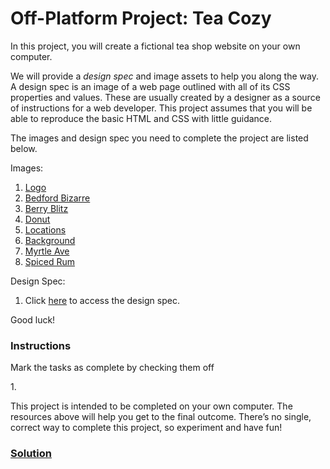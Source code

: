 # Off-Platform Project: Tea Cozy

In this project, you will create a fictional tea shop website on your
own computer.

We will provide a *design spec* and image assets to help you along the
way. A design spec is an image of a web page outlined with all of its
CSS properties and values. These are usually created by a designer as a
source of instructions for a web developer. This project assumes that
you will be able to reproduce the basic HTML and CSS with little
guidance.

The images and design spec you need to complete the project are listed
below.

Images:

1.  <a
    href="https://content.codecademy.com/courses/freelance-1/unit-4/img-tea-cozy-logo.png"
    class="e14vpv2g1 gamut-xro1w8-ResetElement-Anchor-AnchorBase e1bhhzie0"
    target="_blank" rel="noopener">Logo</a>
2.  <a
    href="https://content.codecademy.com/courses/freelance-1/unit-4/img-bedford-bizarre.jpg"
    class="e14vpv2g1 gamut-xro1w8-ResetElement-Anchor-AnchorBase e1bhhzie0"
    target="_blank" rel="noopener">Bedford Bizarre</a>
3.  <a
    href="https://content.codecademy.com/courses/freelance-1/unit-4/img-berryblitz.jpg"
    class="e14vpv2g1 gamut-xro1w8-ResetElement-Anchor-AnchorBase e1bhhzie0"
    target="_blank" rel="noopener">Berry Blitz</a>
4.  <a
    href="https://content.codecademy.com/courses/freelance-1/unit-4/img-donut.jpg"
    class="e14vpv2g1 gamut-xro1w8-ResetElement-Anchor-AnchorBase e1bhhzie0"
    target="_blank" rel="noopener">Donut</a>
5.  <a
    href="https://content.codecademy.com/courses/freelance-1/unit-4/img-locations-background.jpg"
    class="e14vpv2g1 gamut-xro1w8-ResetElement-Anchor-AnchorBase e1bhhzie0"
    target="_blank" rel="noopener">Locations</a>
6.  <a
    href="https://content.codecademy.com/courses/freelance-1/unit-4/img-mission-background.jpg"
    class="e14vpv2g1 gamut-xro1w8-ResetElement-Anchor-AnchorBase e1bhhzie0"
    target="_blank" rel="noopener">Background</a>
7.  <a
    href="https://content.codecademy.com/courses/freelance-1/unit-4/img-myrtle-ave.jpg"
    class="e14vpv2g1 gamut-xro1w8-ResetElement-Anchor-AnchorBase e1bhhzie0"
    target="_blank" rel="noopener">Myrtle Ave</a>
8.  <a
    href="https://content.codecademy.com/courses/freelance-1/unit-4/img-spiced-rum.jpg"
    class="e14vpv2g1 gamut-xro1w8-ResetElement-Anchor-AnchorBase e1bhhzie0"
    target="_blank" rel="noopener">Spiced Rum</a>

Design Spec:

1.  Click <a
    href="https://content.codecademy.com/courses/freelance-1/unit-4/img-tea-cozy-redline.jpg"
    class="e14vpv2g1 gamut-xro1w8-ResetElement-Anchor-AnchorBase e1bhhzie0"
    target="_blank" rel="noopener">here</a> to access the design spec.

Good luck!

### Instructions

Mark the tasks as complete by checking them off

1\.

This project is intended to be completed on your own computer. The
resources above will help you get to the final outcome. There’s no
single, correct way to complete this project, so experiment and have
fun!

### [Solution](https://datttrian.github.io/codecademy/making-a-website-responsive/tea-cozy/index.html)
